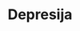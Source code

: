 ---
id: depresija
title: "Depresija"
desc: "Priroda depresivnog poremećaja: vrste, uzroci, simptomi i odgovarajući tertmani."
nav: true
imageCategory:
  path: /smrsati-na-psihoterapiji-pet-kljucnih-faktora.jpg
  alt: "kako smršati na psihoterapiji"
metaDesc: "Priroda depresivnog poremećaja: vrste, uzroci, simptomi i odgovarajući tertmani."

---